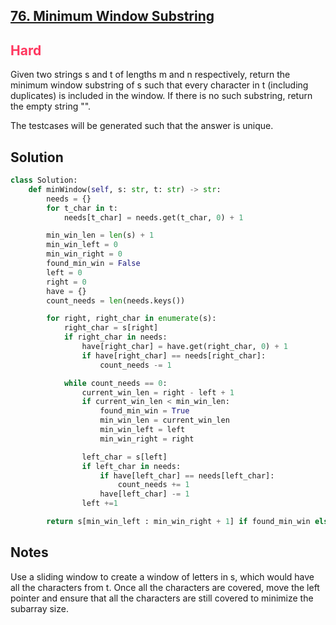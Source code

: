 ## [76. Minimum Window Substring](https://leetcode.com/problems/minimum-window-substring/)

<h2 style="color:#ff375f">Hard</h2>
Given two strings s and t of lengths m and n respectively, return the minimum window 
substring of s such that every character in t (including duplicates) is included in the window. If there is no such substring, return the empty string "".

The testcases will be generated such that the answer is unique.

## Solution
```python
class Solution:
    def minWindow(self, s: str, t: str) -> str:
        needs = {}
        for t_char in t:
            needs[t_char] = needs.get(t_char, 0) + 1

        min_win_len = len(s) + 1
        min_win_left = 0
        min_win_right = 0
        found_min_win = False
        left = 0
        right = 0
        have = {}
        count_needs = len(needs.keys())

        for right, right_char in enumerate(s):
            right_char = s[right]
            if right_char in needs:
                have[right_char] = have.get(right_char, 0) + 1
                if have[right_char] == needs[right_char]:
                    count_needs -= 1

            while count_needs == 0:
                current_win_len = right - left + 1
                if current_win_len < min_win_len:
                    found_min_win = True
                    min_win_len = current_win_len
                    min_win_left = left
                    min_win_right = right

                left_char = s[left]
                if left_char in needs:
                    if have[left_char] == needs[left_char]:
                        count_needs += 1
                    have[left_char] -= 1
                left +=1

        return s[min_win_left : min_win_right + 1] if found_min_win else ""
```

## Notes
Use a sliding window to create a window of letters in s, which would have all the characters from t. Once all the characters are covered, move the left pointer and ensure that all the characters are still covered to minimize the subarray size.

